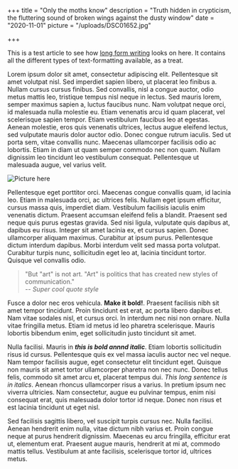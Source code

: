 +++
title = "Only the moths know"
description = "Truth hidden in crypticism, the fluttering sound of broken wings against the dusty window"
date = "2020-11-01"
picture = "/uploads/DSC01652.jpg"

+++

This is a test article to see how [long form writing](/) looks on here. It contains all the different types of text-formatting available, as a treat.

Lorem ipsum dolor sit amet, consectetur adipiscing elit. Pellentesque sit amet volutpat nisl. Sed imperdiet sapien libero, ut placerat leo finibus a. Nullam cursus cursus finibus. Sed convallis, nisl a congue auctor, odio metus mattis leo, tristique tempus nisl neque in lectus. Sed mauris lorem, semper maximus sapien a, luctus faucibus nunc. Nam volutpat neque orci, id malesuada nulla molestie eu. Etiam venenatis arcu id quam placerat, vel scelerisque sapien tempor. Etiam vestibulum faucibus leo at egestas. Aenean molestie, eros quis venenatis ultrices, lectus augue eleifend lectus, sed vulputate mauris dolor auctor odio. Donec congue rutrum iaculis. Sed ut porta sem, vitae convallis nunc. Maecenas ullamcorper facilisis odio ac lobortis. Etiam in diam ut quam semper commodo nec non quam. Nullam dignissim leo tincidunt leo vestibulum consequat. Pellentesque ut malesuada augue, vel varius velit.

![Picture here](/uploads/rogue-taxidermy-2.jpg "Picture desc")

Pellentesque eget porttitor orci. Maecenas congue convallis quam, id lacinia leo. Etiam in malesuada orci, ac ultrices felis. Nullam eget ipsum efficitur, cursus massa quis, imperdiet diam. Vestibulum facilisis iaculis enim venenatis dictum. Praesent accumsan eleifend felis a blandit. Praesent sed neque quis purus egestas gravida. Sed nisi ligula, vulputate quis dapibus at, dapibus eu risus. Integer sit amet lacinia ex, et cursus sapien. Donec ullamcorper aliquam maximus. Curabitur at ipsum purus. Pellentesque dictum interdum dapibus. Morbi interdum velit sed massa porta volutpat. Curabitur turpis nunc, sollicitudin eget leo at, lacinia tincidunt tortor. Quisque vel convallis odio.

> "But "art" is not art. "Art" is politics that has created new styles of communication."  
*-- Super cool quote style*

Fusce a dolor nec eros vehicula. **Make it bold!**. Praesent facilisis nibh sit amet tempor tincidunt. Proin tincidunt est erat, ac porta libero dapibus et. Nam vitae sodales nisl, et cursus orci. In interdum nec nisi non ornare. Nulla vitae fringilla metus. Etiam id metus id leo pharetra scelerisque. Mauris lobortis bibendum enim, eget sollicitudin justo tincidunt sit amet.

Nulla facilisi. Mauris in ***this is bold annnd italic***. Etiam lobortis sollicitudin risus id cursus. Pellentesque quis ex vel massa iaculis auctor nec vel neque. Nam tempor facilisis augue, eget consectetur elit tincidunt eget. Quisque non mauris sit amet tortor ullamcorper pharetra non nec nunc. Donec tellus felis, commodo sit amet arcu et, placerat tempus dui. *This long sentence is in italics*. Aenean rhoncus ullamcorper risus a varius. In pretium ipsum nec viverra ultricies. Nam consectetur, augue eu pulvinar tempus, enim nisi consequat erat, quis malesuada dolor tortor id neque. Donec non risus et est lacinia tincidunt ut eget nisl.

Sed facilisis sagittis libero, vel suscipit turpis cursus nec. Nulla facilisi. Aenean hendrerit enim nulla, vitae dictum nibh varius et. Proin congue neque at purus hendrerit dignissim. Maecenas eu arcu fringilla, efficitur erat ut, elementum erat. Praesent augue mauris, hendrerit at mi at, commodo mattis tellus. Vestibulum at ante facilisis, scelerisque tortor id, ultrices metus.
